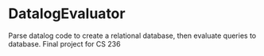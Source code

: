 # DatalogEvaluator
Parse datalog code to create a relational database, then evaluate queries to database. Final project for CS 236
